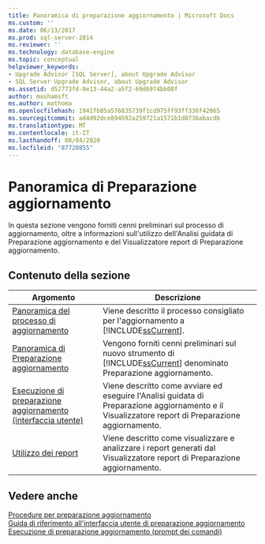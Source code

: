 ```yaml
---
title: Panoramica di preparazione aggiornamento | Microsoft Docs
ms.custom: ''
ms.date: 06/13/2017
ms.prod: sql-server-2014
ms.reviewer: ''
ms.technology: database-engine
ms.topic: conceptual
helpviewer_keywords:
- Upgrade Advisor [SQL Server], about Upgrade Advisor
- SQL Server Upgrade Advisor, about Upgrade Advisor
ms.assetid: d52773fd-0e13-44a2-a5f2-69d6974bb08f
author: mashamsft
ms.author: mathoma
ms.openlocfilehash: 1941fb85a576835739f1cd975ff93ff336f42065
ms.sourcegitcommit: ad4d92dce894592a259721a1571b1d8736abacdb
ms.translationtype: MT
ms.contentlocale: it-IT
ms.lasthandoff: 08/04/2020
ms.locfileid: "87720855"
---
```

# <a name="overview-of-upgrade-advisor"></a>Panoramica di Preparazione aggiornamento
  In questa sezione vengono forniti cenni preliminari sul processo di aggiornamento, oltre a informazioni sull'utilizzo dell'Analisi guidata di Preparazione aggiornamento e del Visualizzatore report di Preparazione aggiornamento.  
  
## <a name="in-this-section"></a>Contenuto della sezione  
  
|Argomento|Descrizione|  
|-----------|-----------------|  
|[Panoramica del processo di aggiornamento](../../../2014/sql-server/install/upgrade-process-overview.md)|Viene descritto il processo consigliato per l'aggiornamento a [!INCLUDE[ssCurrent](../../includes/sscurrent-md.md)].|  
|[Panoramica di Preparazione aggiornamento](../../../2014/sql-server/install/upgrade-advisor-overview.md)|Vengono forniti cenni preliminari sul nuovo strumento di [!INCLUDE[ssCurrent](../../includes/sscurrent-md.md)] denominato Preparazione aggiornamento.|  
|[Esecuzione di preparazione aggiornamento &#40;interfaccia utente&#41;](../../../2014/sql-server/install/running-upgrade-advisor-user-interface.md)|Viene descritto come avviare ed eseguire l'Analisi guidata di Preparazione aggiornamento e il Visualizzatore report di Preparazione aggiornamento.|  
|[Utilizzo dei report](../../../2014/sql-server/install/using-reports.md)|Viene descritto come visualizzare e analizzare i report generati dal Visualizzatore report di Preparazione aggiornamento.|  
  
## <a name="see-also"></a>Vedere anche  
 [Procedure per preparazione aggiornamento](../../../2014/sql-server/install/upgrade-advisor-how-to-topics.md)   
 [Guida di riferimento all'interfaccia utente di preparazione aggiornamento](../../../2014/sql-server/install/upgrade-advisor-user-interface-reference.md)   
 [Esecuzione di preparazione aggiornamento &#40;prompt dei comandi&#41;](../../../2014/sql-server/install/running-upgrade-advisor-command-prompt.md)  
  
  
